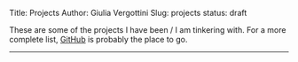Title: Projects
Author: Giulia Vergottini
Slug: projects
status: draft


These are some of the projects I have been / I am tinkering with. For a more complete list, [GitHub](https://github.com/Railslide) is probably the place to go.


***

